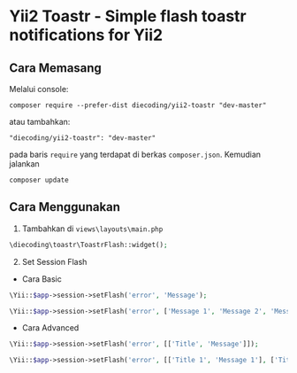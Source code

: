 # Yii2 Toastr - Simple flash toastr notifications for Yii2



## Cara Memasang

Melalui console:

```
composer require --prefer-dist diecoding/yii2-toastr "dev-master"
```

atau tambahkan:

```
"diecoding/yii2-toastr": "dev-master"
```

pada baris `require` yang terdapat di berkas `composer.json`. Kemudian jalankan

```
composer update
```


## Cara Menggunakan

1. Tambahkan di `views\layouts\main.php`

```php
\diecoding\toastr\ToastrFlash::widget();
```

2. Set Session Flash
  * Cara Basic

```php
\Yii::$app->session->setFlash('error', 'Message');

\Yii::$app->session->setFlash('error', ['Message 1', 'Message 2', 'Message 3']);
```

  * Cara Advanced

```php
\Yii::$app->session->setFlash('error', [['Title', 'Message']]);

\Yii::$app->session->setFlash('error', [['Title 1', 'Message 1'], ['Title 2', 'Message 2'], ['Title 3', 'Message 3']]);
```
